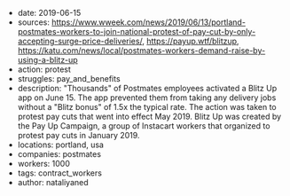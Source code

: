 - date: 2019-06-15
- sources: https://www.wweek.com/news/2019/06/13/portland-postmates-workers-to-join-national-protest-of-pay-cut-by-only-accepting-surge-price-deliveries/, https://payup.wtf/blitzup, https://katu.com/news/local/postmates-workers-demand-raise-by-using-a-blitz-up
- action: protest
- struggles: pay_and_benefits
- description: "Thousands" of Postmates employees activated a Blitz Up app on June 15. The app prevented them from taking any delivery jobs without a "Blitz bonus" of 1.5x the typical rate. The action was taken to protest pay cuts that went into effect May 2019. Blitz Up was created by the Pay Up Campaign, a group of Instacart workers that organized to protest pay cuts in January 2019. 
- locations: portland, usa
- companies: postmates
- workers: 1000
- tags: contract_workers
- author: nataliyaned
